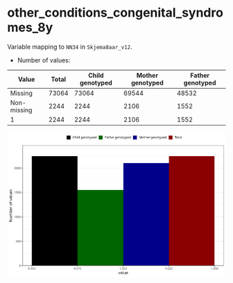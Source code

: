 # other_conditions_congenital_syndromes_8y
Variable mapping to `NN34` in `Skjema8aar_v12`.
- Number of values:

| Value | Total | Child genotyped | Mother genotyped | Father genotyped |
| ----- | ----- | --------------- | ---------------- | ---------------- |
| Missing | 73064 | 73064 | 69544 | 48532 |
| Non-missing | 2244 | 2244 | 2106 | 1552 |
| 1 | 2244 | 2244 | 2106 | 1552 |



![](other_conditions_congenital_syndromes_8y_n.png)




